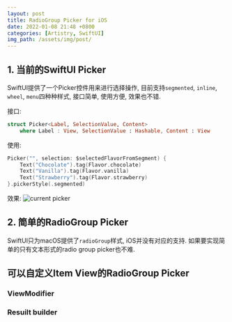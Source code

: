 ```yaml
---
layout: post
title: RadioGroup Picker for iOS
date: 2022-01-08 21:48 +0800
categories: [Artistry, SwiftUI]
img_path: /assets/img/post/
---
```


## 1. 当前的SwiftUI Picker

SwiftUI提供了一个Picker控件用来进行选择操作, 目前支持`segmented`, `inline`, `wheel`, `menu`四种种样式, 接口简单, 使用方便, 效果也不错.

接口:
```swift
struct Picker<Label, SelectionValue, Content> 
    where Label : View, SelectionValue : Hashable, Content : View
```

使用:
```swift
Picker("", selection: $selectedFlavorFromSegment) {
    Text("Chocolate").tag(Flavor.chocolate)
    Text("Vanilla").tag(Flavor.vanilla)
    Text("Strawberry").tag(Flavor.strawberry)
}.pickerStyle(.segmented)
```
效果:
![current picker](currentpicker.gif)

## 2. 简单的RadioGroup Picker

SwiftUI只为macOS提供了`radioGroup`样式, iOS并没有对应的支持. 如果要实现简单的只有文本形式的radio group picker也不难.



## 可以自定义Item View的RadioGroup Picker
### ViewModifier
### Resuilt builder
